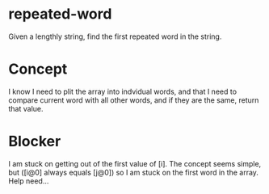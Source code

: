 # repeated-word

Given a lengthly string, find the first repeated word in the string.

# Concept

I know I need to plit the array into indvidual words, and that I need to compare current word with all other words, and if they are the same, return that value. 

# Blocker

I am stuck on getting out of the first value of [i]. The concept seems simple, but ([i@0] always equals [j@0]) so I am stuck on the first word in the array. Help need...
